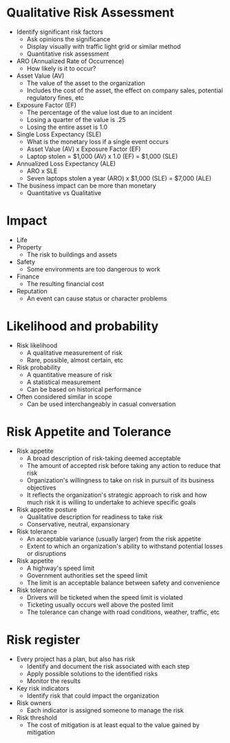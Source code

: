 # Qualitative Risk Assessment
- Identify significant risk factors
	- Ask opinions the significance
	- Display visually with traffic light grid or similar method
	- Quantitative risk assessment
- ARO (Annualized Rate of Occurrence)
	- How likely is it to occur?
- Asset Value  (AV)
	- The value of the asset to the organization
	- Includes the cost of the asset, the effect on company sales, potential regulatory fines, etc
- Exposure Factor (EF)
	- The percentage of the value lost due to an incident
	- Losing a quarter of the value is .25
	- Losing the entire asset is 1.0
- Single Loss Expectancy (SLE)
	- What is the monetary loss if a single event occurs
	- Asset Value (AV) x Exposure Factor (EF)
	- Laptop stolen = $1,000 (AV) x 1.0 (EF) = $1,000 (SLE)
- Annualized Loss Expectancy (ALE)
	- ARO x SLE
	- Seven laptops stolen a year (ARO) x $1,000 (SLE) = $7,000 (ALE)
- The business impact can be more than monetary
	- Quantitative vs Qualitative
# Impact
- Life
- Property
	- The risk to buildings and assets
- Safety
	- Some environments are too dangerous to work
- Finance
	- The resulting financial cost
- Reputation
	- An event can cause status or character problems
# Likelihood and probability
- Risk likelihood
	- A qualitative measurement of risk
	- Rare, possible, almost certain, etc
- Risk probability
	- A quantitative measure of risk
	- A statistical measurement
	- Can be based on historical performance
- Often considered similar in scope
	- Can be used interchangeably in casual conversation
# Risk Appetite and Tolerance
- Risk appetite
	- A broad description of risk-taking deemed acceptable
	- The amount of accepted risk before taking any action to reduce that risk
	- Organization's willingness to take on risk in pursuit of its business objectives
	- It reflects the organization's strategic approach to risk and how much risk it is willing to undertake to achieve specific goals
- Risk appetite posture
	- Qualitative description for readiness to take risk
	- Conservative, neutral, expansionary
- Risk tolerance
	- An acceptable variance (usually larger) from the risk appetite
	- Extent to which an organization's ability to withstand potential losses or disruptions
- Risk appetite
	- A highway's speed limit
	- Government authorities set the speed limit
	- The limit is an acceptable balance between safety and convenience
- Risk tolerance
	- Drivers will be ticketed when the speed limit is violated
	- Ticketing usually occurs well above the posted limit
	- The tolerance can change with road conditions, weather, traffic, etc
# Risk register
- Every project has a plan, but also has risk
	- Identify and document the risk associated with each step
	- Apply possible solutions to the identified risks
	- Monitor the results
- Key risk indicators
	- Identify risk that could impact the organization
- Risk owners
	- Each indicator is assigned someone to manage the risk
- Risk threshold
	- The cost of mitigation is at least equal to the value gained by mitigation
